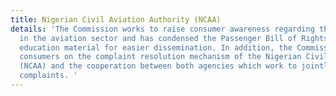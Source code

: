 ```yaml
---
title: Nigerian Civil Aviation Authority (NCAA)
details: 'The Commission works to raise consumer awareness regarding their rights
  in the aviation sector and has condensed the Passenger Bill of Rights into consumer
  education material for easier dissemination. In addition, the Commission sensitises
  consumers on the complaint resolution mechanism of the Nigerian Civil Aviation Authority
  (NCAA) and the cooperation between both agencies which work to jointly resolve consumer
  complaints. '
---
```


